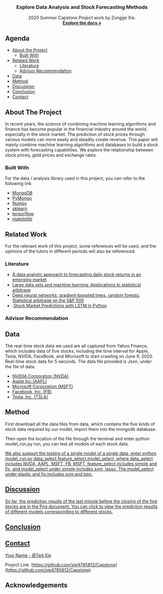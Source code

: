 <!--
*** Thanks for checking out this README Template. If you have a suggestion that would
*** make this better, please fork the repo and create a pull request or simply open
*** an issue with the tag "enhancement".
*** Thanks again! Now go create something AMAZING! :D
-->





<!-- PROJECT SHIELDS -->
<!--
*** I'm using markdown "reference style" links for readability.
*** Reference links are enclosed in brackets [ ] instead of parentheses ( ).
*** See the bottom of this document for the declaration of the reference variables
*** for contributors-url, forks-url, etc. This is an optional, concise syntax you may use.
*** https://www.markdownguide.org/basic-syntax/#reference-style-links
-->


<!-- PROJECT LOGO -->
<br />

  <h3 align="center">Explore Data Analysis and Stock Forecasting Methods</h3>

  <p align="center">
    2020 Summer Capstone Project work by Zongge Xie.
    <br />
    <a href="https://github.com/xie4785812/Capstone"><strong>Explore the docs »</strong></a>
    <br />
    
    
  </p>
</p>



<!-- TABLE OF CONTENTS -->
## Agenda

* [About the Project](#about-the-project)
  * [Built With](#built-with)
* [Related Work](#related-work)
  * [Literature](#literature)
  * [Advisor Recommendation](#advisor-recommendation)
* [Data](#data)
* [Method](#method)
* [Discussion](#discussion)
* [Conclusion](#conclusion)
* [Contact](#contact)




<!-- ABOUT THE PROJECT -->
## About The Project

In recent years, the science of combining machine learning algorithms and finance has become popular in the financial industry around the world, especially in the stock market. The prediction of stock prices through various models can more easily and steadily create revenue. This paper will mainly combine machine learning algorithms and databases to build a stock system with forecasting capabilities. We explore the relationship between stock prices, gold prices and exchange rates.

### Built With
For the data / analysis library used in this project, you can refer to the following link
* [MongoDB](https://www.mongodb.com/)
* [PyMongo](https://pymongo.readthedocs.io/en/stable/)
* [Numpy](https://numpy.org/)
* [sklearn](https://scikit-learn.org/stable/)
* [tensorflow](https://www.tensorflow.org/)
* [matplotlib](https://matplotlib.org/)



<!-- GETTING STARTED -->
## Related Work

For the relevant work of this project, some references will be used, and the opinions of the tutors in different periods will also be referenced.

### Literature

* [A data analytic approach to forecasting daily stock returns in an emerging market](https://www-sciencedirect-com.ezproxy.rit.edu/science/article/pii/S0377221716301096)
* [Large data sets and machine learning: Applications to statistical arbitrage](https://www-sciencedirect-com.ezproxy.rit.edu/science/article/pii/S0377221719303339)
* [Deep neural networks, gradient-boosted trees, random forests: Statistical arbitrage on the S&P 500](https://www-sciencedirect-com.ezproxy.rit.edu/science/article/pii/S0377221716308657)
* .[Stock Market Predictions with LSTM in Python](https://www.datacamp.com/community/tutorials/lstm-python-stock-market)

### Advisor Recommendation






<!-- USAGE EXAMPLES -->
## Data

The real-time stock data we used are all captured from Yahoo Finance, which includes data of five stocks, including the time interval for Apple, Tesla, NVIDA, FaceBook, and Microsoft to start crawling on June 9, 2020. Real-time stock data for 5 seconds. The data file provided is Json, under the file of data.



* [NVIDIA Corporation (NVDA)](https://finance.yahoo.com/quote/NVDA/history?p=NVDA)
* [Apple Inc.(AAPL)](https://finance.yahoo.com/quote/AAPL?p=AAPL&.tsrc=fin-srch)
* [Microsoft Corporation (MSFT)](https://finance.yahoo.com/quote/MSFT?p=MSFT&.tsrc=fin-srch)
* [Facebook, Inc. (FB)](https://finance.yahoo.com/quote/FB?p=FB&.tsrc=fin-srch)
* [Tesla, Inc. (TSLA)](https://finance.yahoo.com/quote/TSLA?p=TSLA&.tsrc=fin-srch)

<!-- ROADMAP -->
## Method


First download all the data files from data, which contains the five kinds of stock data required by our model, import them into the mongodb database.

Then open the location of the file through the terminal and enter python model_run.py run, you can test all models of each stock data.
<p align="center">
<a href="https://github.com/othneildrew/Best-README-Template">
</p>
We also support the testing of a single model of a single data, enter python model_run.py data_select feature_select model_select, where data_select includes NVDA, AAPL, MSFT, FB, MSFT, feature_select includes simple and fix, and model_select under simple includes svm, lasso, The model_select under elastic and fix includes svm and bpn.





<!-- CONTRIBUTING -->
## Discussion
So far, the prediction results of the last minute before the closing of the five stocks are in the Png document. You can click to view the prediction results of different models corresponding to different stocks.





<!-- LICENSE -->
## Conclusion





<!-- CONTACT -->
## Contact

Your Name - [@Ted Xie]( tx5326@g.rit.edu)

Project Link: [https://github.com/xie4785812/Capstone](https://github.com/xie4785812/Capstone)



<!-- ACKNOWLEDGEMENTS -->
## Acknowledgements






<!-- MARKDOWN LINKS & IMAGES -->
<!-- https://www.markdownguide.org/basic-syntax/#reference-style-links -->
[contributors-shield]: https://img.shields.io/github/contributors/othneildrew/Best-README-Template.svg?style=flat-square
[contributors-url]: https://github.com/othneildrew/Best-README-Template/graphs/contributors
[forks-shield]: https://img.shields.io/github/forks/othneildrew/Best-README-Template.svg?style=flat-square
[forks-url]: https://github.com/othneildrew/Best-README-Template/network/members
[stars-shield]: https://img.shields.io/github/stars/othneildrew/Best-README-Template.svg?style=flat-square
[stars-url]: https://github.com/othneildrew/Best-README-Template/stargazers
[issues-shield]: https://img.shields.io/github/issues/othneildrew/Best-README-Template.svg?style=flat-square
[issues-url]: https://github.com/othneildrew/Best-README-Template/issues
[license-shield]: https://img.shields.io/github/license/othneildrew/Best-README-Template.svg?style=flat-square
[license-url]: https://github.com/othneildrew/Best-README-Template/blob/master/LICENSE.txt
[linkedin-shield]: https://img.shields.io/badge/-LinkedIn-black.svg?style=flat-square&logo=linkedin&colorB=555
[linkedin-url]: https://linkedin.com/in/othneildrew
[product-screenshot]: images/screenshot.png
